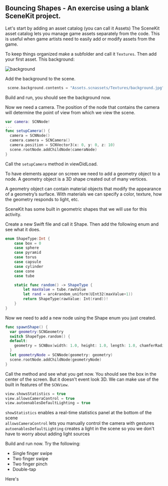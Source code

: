 ## Bouncing Shapes - An exercise using a blank SceneKit project.

Let's start by adding an asset catalog (you can call it Assets) The SceneKit asset catalog lets you manage game assets separately from the code. This is useful when game artists need to easily add or modify assets from the game.

To keep things organized make a subfolder and call it `Textures`. Then add your first asset. This background:

![background](background.png)

Add the background to the scene.

```swift
 scene.background.contents = "Assets.scnassets/Textures/background.jpg"
```

Build and run, you should see the background now.

Now we need a camera. The position of the node that contains the camera will determine the point of view from which we view the scene.

```swift
var camera: SCNNode!
...
func setupCamera() {
  camera = SCNNode()
  camera.camera = SCNCamera()
  camera.position = SCNVector3(x: 0, y: 0, z: 10)
  scene.rootNode.addChildNode(cameraNode)
}
```

Call the `setupCamera` method in viewDidLoad.

To have elements appear on screen we need to add a geometry object to a node. A geometry object is a 3D shape created out of many vertices.

A geometry object can contain material objects that modify the appearance of a geometry’s surface. With materials we can specify a color, texture, how the geometry responds to light, etc.

SceneKit has some built in geometric shapes that we will use for this activity.

Create a new Swift file and call it Shape. Then add the following enum and see what it does.

```swift
enum ShapeType:Int {
    case box = 0
    case sphere
    case pyramid
    case torus
    case capsule
    case cylinder
    case cone
    case tube

    static func random() -> ShapeType {
        let maxValue = tube.rawValue
        let rand = arc4random_uniform(UInt32(maxValue+1))
        return ShapeType(rawValue: Int(rand))!
    }
}
```

Now we need to add a new node using the Shape enum you just created.

```swift
func spawnShape() {
  var geometry:SCNGeometry
  switch ShapeType.random() {
  default:
    geometry = SCNBox(width: 1.0, height: 1.0, length: 1.0, chamferRadius: 0.0)
  }
  let geometryNode = SCNNode(geometry: geometry)
  scene.rootNode.addChildNode(geometryNode)
}
```

Call the method and see what you get now. You should see the box in the center of the screen. But it doesn't event look 3D. We can make use of the built in features of the `SCNView`.

```swift
view.showsStatistics = true
view.allowsCameraControl = true
view.autoenablesDefaultLighting = true
```

`showStatistics` enables a real-time statistics panel at the bottom of the scene<br>
`allowsCameraControl` lets you manually control the camera with gestures<br>
`autoenablesDefaultLighting` creates a light in the scene so you we don't have to worry about adding light sources

Build and run now. Try the following:
- Single finger swipe
- Two finger swipe
- Two finger pinch
- Double-tap

Here's

